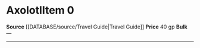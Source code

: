 ﻿---
id: '1665'
item_category: Animals and Gear
item_subcategory: Animals
level: '0'
name: Axolotl
price: 40 gp
rarity: Common
source: '[[DATABASE/source/Travel Guide|Travel Guide]]'
subcategory: animalgear
type: Item

---
# Axolotl<span class="item-type">Item 0</span>

**Source** [[DATABASE/source/Travel Guide|Travel Guide]]
**Price** 40 gp
**Bulk** —

---